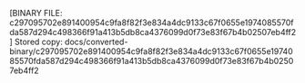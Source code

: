 [BINARY FILE: c297095702e891400954c9fa8f82f3e834a4dc9133c67f0655e1974085570fda587d294c498366f91a413b5db8ca4376099d0f73e83f67b4b02507eb4ff2]
Stored copy: docs/converted-binary/c297095702e891400954c9fa8f82f3e834a4dc9133c67f0655e1974085570fda587d294c498366f91a413b5db8ca4376099d0f73e83f67b4b02507eb4ff2

